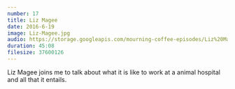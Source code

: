 ```yaml
---
number: 17
title: Liz Magee
date: 2016-6-19
image: Liz-Magee.jpg
audio: https://storage.googleapis.com/mourning-coffee-episodes/Liz%20Magee%20Release.mp3
duration: 45:08
filesize: 37600126
---
```


Liz Magee joins me to talk about what it is like to work at a animal hospital and all that it entails. 
